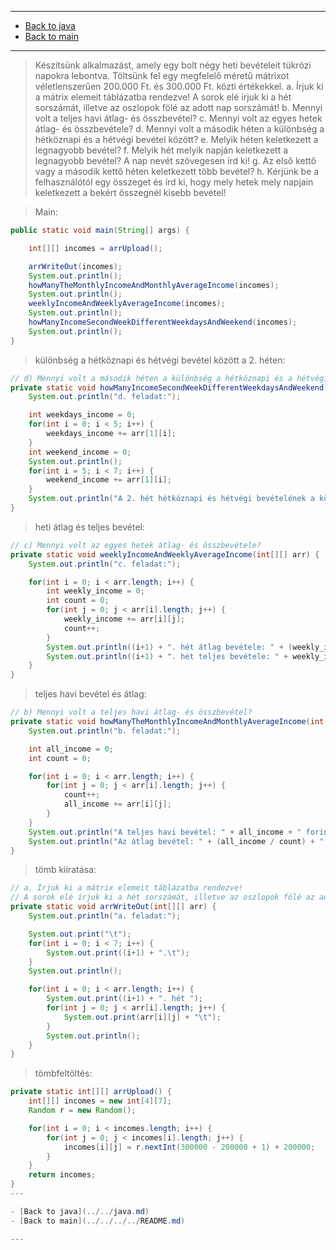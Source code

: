 
---

- [Back to java](../../java.md)
- [Back to main](../../../../README.md)

---

> Készítsünk alkalmazást, amely egy bolt négy heti bevételeit tükrözi napokra lebontva. 
> Töltsünk fel egy megfelelő méretű mátrixot véletlenszerűen 200.000 Ft. és 300.000 Ft. közti értékekkel.
> a. Írjuk ki a mátrix elemeit táblázatba rendezve! A sorok elé írjuk ki a hét sorszámát, illetve az oszlopok fölé az adott nap sorszámát!
> b. Mennyi volt a teljes havi átlag- és összbevétel?
> c. Mennyi volt az egyes hetek átlag- és összbevétele?
> d. Mennyi volt a második héten a különbség a hétköznapi és a hétvégi bevétel között?
> e. Melyik héten keletkezett a legnagyobb bevétel?
> f. Melyik hét melyik napján keletkezett a legnagyobb bevétel? A nap nevét szövegesen írd ki!
> g. Az első kettő vagy a második kettő héten keletkezett több bevétel?
> h. Kérjünk be a felhasználótól egy összeget és írd ki, hogy mely hetek mely napjain keletkezett a bekért összegnél kisebb bevétel!

> Main:

```java
public static void main(String[] args) {

	int[][] incomes = arrUpload();

	arrWriteOut(incomes);
	System.out.println();
	howManyTheMonthlyIncomeAndMonthlyAverageIncome(incomes);
	System.out.println();
	weeklyIncomeAndWeeklyAverageIncome(incomes);
	System.out.println();
	howManyIncomeSecondWeekDifferentWeekdaysAndWeekend(incomes);
	System.out.println();
}
```

> különbség a hétköznapi és hétvégi bevétel között a 2. héten:

```java
// d) Mennyi volt a második héten a különbség a hétköznapi és a hétvégi bevétel között?
private static void howManyIncomeSecondWeekDifferentWeekdaysAndWeekend(int[][] arr) {
	System.out.println("d. feladat:");

	int weekdays_income = 0;
	for(int i = 0; i < 5; i++) {
		weekdays_income += arr[1][i];
	}
	int weekend_income = 0;
	System.out.println();
	for(int i = 5; i < 7; i++) {
		weekend_income += arr[1][i];
	}
	System.out.println("A 2. hét hétköznapi és hétvégi bevételének a különbsége: " + (weekdays_income - weekend_income + " forint."));
}
```

> heti átlag és teljes bevétel:

```java
// c) Mennyi volt az egyes hetek átlag- és összbevétele?
private static void weeklyIncomeAndWeeklyAverageIncome(int[][] arr) {
	System.out.println("c. feladat:");

	for(int i = 0; i < arr.length; i++) {
		int weekly_income = 0;
		int count = 0;
		for(int j = 0; j < arr[i].length; j++) {
			weekly_income += arr[i][j];
			count++;
		}
		System.out.println((i+1) + ". hét átlag bevétele: " + (weekly_income / count));
		System.out.println((i+1) + ". hét teljes bevétele: " + weekly_income);
	}
}
```

> teljes havi bevétel és átlag:

```java
// b) Mennyi volt a teljes havi átlag- és összbevétel?
private static void howManyTheMonthlyIncomeAndMonthlyAverageIncome(int[][] arr) {
	System.out.println("b. feladat:");

	int all_income = 0;
	int count = 0;

	for(int i = 0; i < arr.length; i++) {
		for(int j = 0; j < arr[i].length; j++) {
			count++;
			all_income += arr[i][j];
		}
	}
	System.out.println("A teljes havi bevétel: " + all_income + " forint volt.");
	System.out.println("Az átlag bevétel: " + (all_income / count) + " forint volt.");
}
```

> tömb kiíratása:

```java
// a. Írjuk ki a mátrix elemeit táblázatba rendezve! 
// A sorok elé írjuk ki a hét sorszámát, illetve az oszlopok fölé az adott nap sorszámát!
private static void arrWriteOut(int[][] arr) {
	System.out.println("a. feladat:");

	System.out.print("\t");
	for(int i = 0; i < 7; i++) {
		System.out.print((i+1) + ".\t");
	}
	System.out.println();

	for(int i = 0; i < arr.length; i++) {
		System.out.print((i+1) + ". hét ");
		for(int j = 0; j < arr[i].length; j++) {
			System.out.print(arr[i][j] + "\t");
		}
		System.out.println();
	}
}
```

> tömbfeltöltés:

```java
private static int[][] arrUpload() {
	int[][] incomes = new int[4][7];
	Random r = new Random();

	for(int i = 0; i < incomes.length; i++) {
		for(int j = 0; j < incomes[i].length; j++) {
			incomes[i][j] = r.nextInt(300000 - 200000 + 1) + 200000;
		}
	}	
	return incomes;
}
---

- [Back to java](../../java.md)
- [Back to main](../../../../README.md)

---